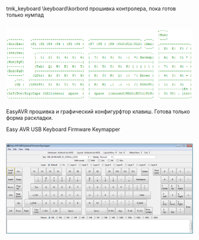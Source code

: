 tmk_keyboard \keyboard\korbord прошивка контролера, пока готов только нумпад  
  

![](https://raw.githubusercontent.com/74ls00/GameKB/master/firmware/tmk_keyboard/keyboard/tmk.png)
----  
  
EasyAVR прошивка и графический конфигурфтор клавиш. Готова только форма раскладки.

Easy AVR USB Keyboard Firmware Keymapper
  
![](https://raw.githubusercontent.com/74ls00/GameKB/master/firmware/EasyAVR/eavrkfk.png)
----
